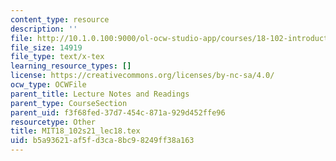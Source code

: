 ```yaml
---
content_type: resource
description: ''
file: http://10.1.0.100:9000/ol-ocw-studio-app/courses/18-102-introduction-to-functional-analysis-spring-2021/b5a93621af5fd3ca8bc98249ff38a163_MIT18_102s21_lec18.tex
file_size: 14919
file_type: text/x-tex
learning_resource_types: []
license: https://creativecommons.org/licenses/by-nc-sa/4.0/
ocw_type: OCWFile
parent_title: Lecture Notes and Readings
parent_type: CourseSection
parent_uid: f3f68fed-37d7-454c-871a-929d452ffe96
resourcetype: Other
title: MIT18_102s21_lec18.tex
uid: b5a93621-af5f-d3ca-8bc9-8249ff38a163
---
```

